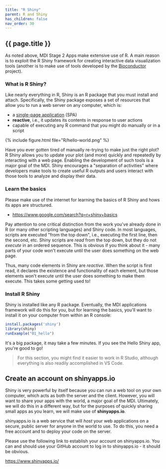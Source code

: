 ```yaml
---
title: "R Shiny"
parent: R and Shiny
has_children: false
nav_order: 30
---
```


## {{ page.title }}

As noted above, MDI Stage 2 Apps make extensive use of R. 
A main reason is to exploit the R Shiny framework for creating interactive 
data visualization tools (another is to make use of tools developed by the 
[Bioconductor](https://www.bioconductor.org/) project).

### What is R Shiny?

Like nearly everything in R, Shiny is an R package that you must install and attach. 
Specifically, the Shiny package exposes a set of resources that allow you to 
run a web server on any computer, which is:
- a [single-page application](https://www.google.com/search?q=single+page+application) (SPA)
- **reactive**, i.e., it updates its contents in response to user actions
- capable of executing any R command that you might do manually or in a script

{% include figure.html file="R/hello-world.png" %}

Have you ever gotten tired of manually re-trying to make just the right plot? 
R Shiny allows you to update your plot (and more) quickly and repeatedly by interacting 
with a web page. Enabling the development of such tools is a major goal of the MDI. 
Shiny encourages a "separation of activities" where developers make tools to create 
useful R outputs and users interact with those tools to analyze and display their data.

### Learn the basics

Please make use of the internet for learning the basics of R Shiny and hows its apps are structured.

- <https://www.google.com/search?q=r+shiny+basics>

Pay attention to one critical distinction from the work you've already done in R 
(or many other scripting languages) and Shiny code. In most languages, 
scripts are executed "from the top down", i.e., executing the first line, then the second, etc. 
Shiny scripts are _read_ from the top down, but they do not _execute_ in an ordered sequence. 
This is obvious if you think about it - many parts of your code won't execute until the user
does something on the web page. 

Thus, many code elements in Shiny are _reactive_. When the script is first read, 
it declares the existence and functionality of each element, but those elements won't 
execute until the user does something to make them execute. This takes some getting used to! 

### Install R Shiny

Shiny is installed like any R package. Eventually, the MDI applications framework will 
do this for you, but for learning the basics, you'll want to install it on your computer 
from within an R console:

```r
install.packages('shiny')
library(shiny)
runExample("01_hello")
```

It's a big package, it may take a few minutes. If you see the Hello Shiny app, you're good to go!

> For this section, you might find it easier to work in R Studio, although everything is also readily accomplished in VS Code. 

## Create an account on shinyapps.io

Shiny is very powerful by itself because you can run a web tool on your own computer, 
which acts as both the server and the client. However, you will want to share your apps with the world, 
a major goal of the MDI. Ultimately, we will do this in a different way, but for the purposes of 
quickly sharing small apps as you learn, we will make use of **shinyapps.io**.

shinyapps.io is a web service that will _host_ your web applications on a secure, public server 
for anyone in the world to use. To do this, you need a free account and to deploy your code on the server.

Please use the following link to establish your account on shinyapps.io. You can 
and should use your GitHub account to log in to shinyapps.io - it should be obvious. 

<https://www.shinyapps.io/>
